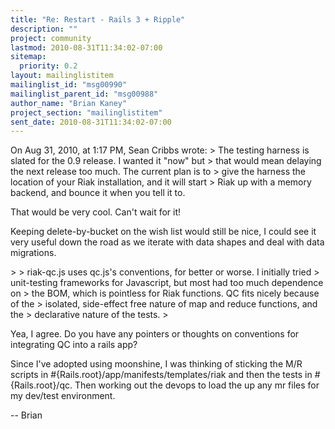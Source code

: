 ```yaml
---
title: "Re: Restart - Rails 3 + Ripple"
description: ""
project: community
lastmod: 2010-08-31T11:34:02-07:00
sitemap:
  priority: 0.2
layout: mailinglistitem
mailinglist_id: "msg00990"
mailinglist_parent_id: "msg00988"
author_name: "Brian Kaney"
project_section: "mailinglistitem"
sent_date: 2010-08-31T11:34:02-07:00
---
```


On Aug 31, 2010, at 1:17 PM, Sean Cribbs wrote:
&gt; The testing harness is slated for the 0.9 release. I wanted it "now" but 
&gt; that would mean delaying the next release too much. The current plan is to 
&gt; give the harness the location of your Riak installation, and it will start 
&gt; Riak up with a memory backend, and bounce it when you tell it to.

That would be very cool. Can't wait for it! 

Keeping delete-by-bucket on the wish list would still be nice, I could see it 
very useful down the road as we iterate with data shapes and deal with data 
migrations.


&gt; 
&gt; riak-qc.js uses qc.js's conventions, for better or worse. I initially tried 
&gt; unit-testing frameworks for Javascript, but most had too much dependence on 
&gt; the BOM, which is pointless for Riak functions. QC fits nicely because of the 
&gt; isolated, side-effect free nature of map and reduce functions, and the 
&gt; declarative nature of the tests.
&gt; 


Yea, I agree. Do you have any pointers or thoughts on conventions for 
integrating QC into a rails app? 


Since I've adopted using moonshine, I was thinking of sticking the M/R scripts 
in #{Rails.root}/app/manifests/templates/riak and then the tests in 
#{Rails.root}/qc. Then working out the devops to load the up any mr files for 
my dev/test environment.

--
Brian
